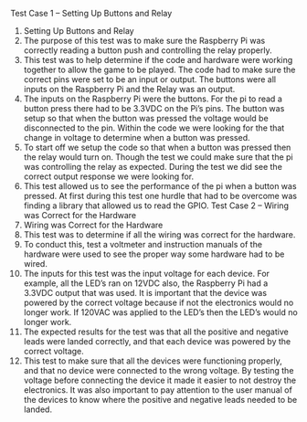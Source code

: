 Test Case 1 – Setting Up Buttons and Relay
1.	Setting Up Buttons and Relay
2.	The purpose of this test was to make sure the Raspberry Pi was correctly reading a button push and controlling the relay properly.
3.	This test was to help determine if the code and hardware were working together to allow the game to be played. The code had to make sure the correct pins were set to be an input or output. The buttons were all inputs on the Raspberry Pi and the Relay was an output.
4.	The inputs on the Raspberry Pi were the buttons. For the pi to read a button press there had to be 3.3VDC on the Pi’s pins. The button was setup so that when the button was pressed the voltage would be disconnected to the pin. Within the code we were looking for the that change in voltage to determine when a button was pressed.
5.	To start off we setup the code so that when a button was pressed then the relay would turn on. Though the test we could make sure that the pi was controlling the relay as expected. During the test we did see the correct output response we were looking for.
6.	This test allowed us to see the performance of the pi when a button was pressed. At first during this test one hurdle that had to be overcome was finding a library that allowed us to read the GPIO.
Test Case 2 – Wiring was Correct for the Hardware
1.	Wiring was Correct for the Hardware
2.	This test was to determine if all the wiring was correct for the hardware.
3.	To conduct this, test a voltmeter and instruction manuals of the hardware were used to see the proper way some hardware had to be wired.
4.	The inputs for this test was the input voltage for each device. For example, all the LED’s ran on 12VDC also, the Raspberry Pi had a 3.3VDC output that was used. It is important that the device was powered by the correct voltage because if not the electronics would no longer work. If 120VAC was applied to the LED’s then the LED’s would no longer work.
5.	The expected results for the test was that all the positive and negative leads were landed correctly, and that each device was powered by the correct voltage. 
6.	This test to make sure that all the devices were functioning properly, and that no device were connected to the wrong voltage. By testing the voltage before connecting the device it made it easier to not destroy the electronics. It was also important to pay attention to the user manual of the devices to know where the positive and negative leads needed to be landed.


